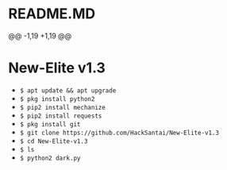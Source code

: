 # README.MD
@@ -1,19 +1,19 @@
# New-Elite v1.3
<ul>
<li><code>$ apt update && apt upgrade</code></li>
<li><code>$ pkg install python2</code></li>
<li><code>$ pip2 install mechanize</code></li>
<li><code>$ pip2 install requests</code></li>
<li><code>$ pkg install git</code></li>
<li><code>$ git clone https://github.com/HackSantai/New-Elite-v1.3</code></li>
<li><code>$ cd New-Elite-v1.3</code></li>
<li><code>$ ls</code></li>
<li><code>$ python2 dark.py</code></li>
<ul>
